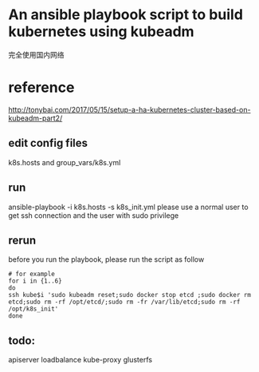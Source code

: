 # An ansible playbook script to build kubernetes using kubeadm
完全使用国内网络
# reference
 http://tonybai.com/2017/05/15/setup-a-ha-kubernetes-cluster-based-on-kubeadm-part2/
## edit config files
 k8s.hosts and group_vars/k8s.yml
## run
 ansible-playbook -i k8s.hosts -s k8s_init.yml
 please use a normal user to get ssh connection and the user with sudo privilege
## rerun
 before you run the playbook, please run the script as follow
```
# for example
for i in {1..6}
do
ssh kube$i 'sudo kubeadm reset;sudo docker stop etcd ;sudo docker rm etcd;sudo rm -rf /opt/etcd/;sudo rm -fr /var/lib/etcd;sudo rm -rf /opt/k8s_init'
done
```
## todo:
apiserver loadbalance
kube-proxy
glusterfs
